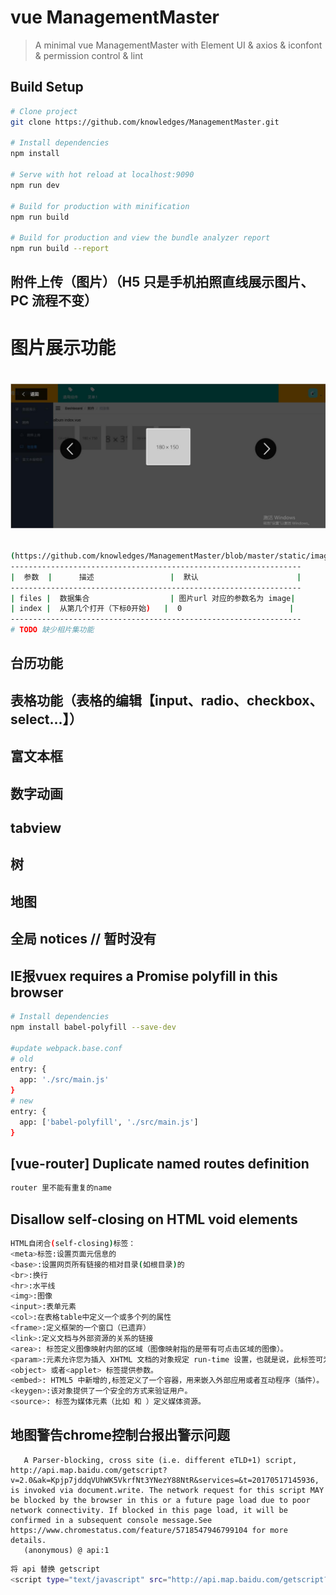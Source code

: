 # vue ManagementMaster

> A minimal vue ManagementMaster with Element UI & axios & iconfont & permission control & lint

## Build Setup

```bash
# Clone project
git clone https://github.com/knowledges/ManagementMaster.git

# Install dependencies
npm install

# Serve with hot reload at localhost:9090
npm run dev

# Build for production with minification
npm run build

# Build for production and view the bundle analyzer report
npm run build --report
```

## 附件上传（图片）（H5 只是手机拍照直线展示图片、PC 流程不变）
# 图片展示功能 
# <p><img src="https://github.com/knowledges/ManagementMaster/blob/master/static/image/album.jpg" alt="相册" title="相册" /></p>
```bash
(https://github.com/knowledges/ManagementMaster/blob/master/static/image/album.jpg)
-----------------------------------------------------------------
|  参数  |      描述                 |  默认                      |
-----------------------------------------------------------------
| files |  数据集合                  | 图片url 对应的参数名为 image|
| index |  从第几个打开（下标0开始)   |  0                        |
-----------------------------------------------------------------
# TODO 缺少相片集功能
```
## 台历功能
## 表格功能（表格的编辑【input、radio、checkbox、select...】）
## 富文本框
## 数字动画
## tabview
## 树
## 地图
## 全局 notices // 暂时没有 


## IE报vuex requires a Promise polyfill in this browser

```bash
# Install dependencies
npm install babel-polyfill --save-dev

#update webpack.base.conf
# old
entry: {
  app: './src/main.js'
}
# new
entry: {
  app: ['babel-polyfill', './src/main.js']
}
```

## [vue-router] Duplicate named routes definition 

```bash
router 里不能有重复的name
```

## Disallow self-closing on HTML void elements

```bash
HTML自闭合(self-closing)标签：
<meta>标签:设置页面元信息的
<base>:设置网页所有链接的相对目录(如根目录)的
<br>:换行
<hr>:水平线
<img>:图像
<input>:表单元素
<col>:在表格table中定义一个或多个列的属性
<frame>:定义框架的一个窗口（已遗弃）
<link>:定义文档与外部资源的关系的链接
<area>: 标签定义图像映射内部的区域（图像映射指的是带有可点击区域的图像）。
<param>:元素允许您为插入 XHTML 文档的对象规定 run-time 设置，也就是说，此标签可为包含它的
<object> 或者<applet> 标签提供参数。
<embed>: HTML5 中新增的,标签定义了一个容器，用来嵌入外部应用或者互动程序（插件）。
<keygen>:该对象提供了一个安全的方式来验证用户。
<source>: 标签为媒体元素（比如 和 ）定义媒体资源。
```

## 地图警告chrome控制台报出警示问题 
       A Parser-blocking, cross site (i.e. different eTLD+1) script, http://api.map.baidu.com/getscript?v=2.0&ak=Kpjp7jddqVUhWK5VkrfNt3YNezY88NtR&services=&t=20170517145936, is invoked via document.write. The network request for this script MAY be blocked by the browser in this or a future page load due to poor network connectivity. If blocked in this page load, it will be confirmed in a subsequent console message.See https://www.chromestatus.com/feature/5718547946799104 for more details. 
       (anonymous) @ api:1 
```bash
将 api 替换 getscript
<script type="text/javascript" src="http://api.map.baidu.com/getscript?v=2.0&ak=myAK"></script>
```
